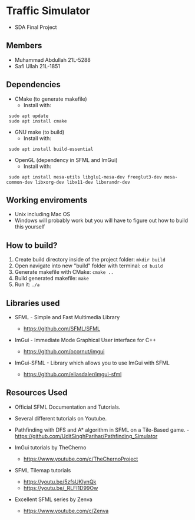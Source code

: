# Traffic Simulator

- SDA Final Project

## Members

- Muhammad Abdullah 21L-5288
- Safi Ullah 21L-1851

## Dependencies

- CMake (to generate makefile)
  - Install with:

```
 sudo apt update
 sudo apt install cmake

```

- GNU make (to build)
  - Install with:

```
 sudo apt install build-essential
```

- OpenGL (dependency in SFML and ImGui)
  - Install with:

```
 sudo apt install mesa-utils libglu1-mesa-dev freeglut3-dev mesa-common-dev libxorg-dev libx11-dev libxrandr-dev
```

## Working enviroments

- Unix including Mac OS
- Windows will probably work but you will have to figure out how to build this yourself

## How to build?

1. Create build directory inside of the project folder: `mkdir build`
2. Open navigate into new "build" folder with terminal: `cd build`
3. Generate makefile with CMake: `cmake ..`
4. Build generated makefile: `make`
5. Run it: `./a`

## Libraries used

- SFML - Simple and Fast Multimedia Library
  - https://github.com/SFML/SFML
- ImGui - Immediate Mode Graphical User interface for C++

  - https://github.com/ocornut/imgui

- ImGui-SFML - Library which allows you to use ImGui with SFML
  - https://github.com/eliasdaler/imgui-sfml

## Resources Used

- Official SFML Documentation and Tutorials.

- Several different tutorials on Youtube.

- Pathfinding with DFS and A\* algorithm in SFML on a Tile-Based game. -https://github.com/UditSinghParihar/Pathfinding_Simulator
- ImGui tutorials by TheCherno
  - https://www.youtube.com/c/TheChernoProject
- SFML Tilemap tutorials
  - https://youtu.be/5zfsUKIynQk
  - https://youtu.be/_RLFI1D99Ow
- Excellent SFML series by Zenva
  - https://www.youtube.com/c/Zenva
